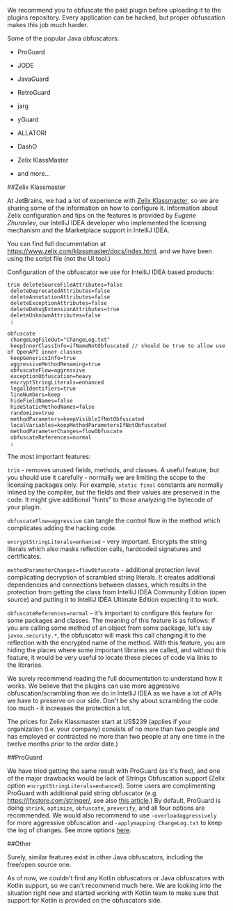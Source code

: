 [//]: # (title: 5. Obfuscate the plugin)

We recommend you to obfuscate the paid plugin before uploading it to the plugins repository. Every application can be hacked, but proper obfuscation makes this job much harder.

Some of the popular Java obfuscators:

* ProGuard

* JODE

* JavaGuard

* RetroGuard

* jarg

* yGuard

* ALLATORI

* DashO

* Zelix KlassMaster

* and more...

##Zelix Klassmaster

At JetBrains, we had a lot of experience with [Zelix Klassmaster](https://www.zelix.com/klassmaster/index.html), so we are sharing some of the information on how to configure it. Information about Zelix configuration and tips on the features is provided by *Eugene Zhuravlev*, our IntelliJ IDEA developer who implemented the licensing mechanism and the Marketplace support in IntelliJ IDEA.

You can find full documentation at https://www.zelix.com/klassmaster/docs/index.html, and we have been using the script file (not the UI tool.)

Configuration of the obfuscator we use for IntelliJ IDEA based products:

```
trim deleteSourceFileAttributes=false
 deleteDeprecatedAttributes=false
 deleteAnnotationAttributes=false
 deleteExceptionAttributes=false
 deleteDebugExtensionAttributes=true
 deleteUnknownAttributes=false
 ;

obfuscate
 changeLogFileOut="ChangeLog.txt"
 keepInnerClassInfo=ifNameNotObfuscated // should be true to allow use of OpenAPI inner classes
 keepGenericsInfo=true
 aggressiveMethodRenaming=true
 obfuscateFlow=aggressive
 exceptionObfuscation=heavy
 encryptStringLiterals=enhanced
 legalIdentifiers=true
 lineNumbers=keep
 hideFieldNames=false
 hideStaticMethodNames=false
 randomize=true
 methodParameters=keepVisibleIfNotObfuscated
 localVariables=keepMethodParametersIfNotObfuscated
 methodParameterChanges=flowObfuscate
 obfuscateReferences=normal
 ;
```

The most important features:

`trim` - removes unused fields, methods, and classes. A useful feature, but you should use it carefully - normally we are limiting the scope to the licensing packages only. For example, `static final` constants are normally inlined by the compiler, but the fields and their values are preserved in the code. It might give additional "hints" to those analyzing the bytecode of your plugin.

`obfuscateFlow=aggressive` can tangle the control flow in the method which complicates adding the hacking code.

`encryptStringLiterals=enhanced` - very important. Encrypts the string literals which also masks reflection calls, hardcoded signatures and certificates.

`methodParameterChanges=flowObfuscate` - additional protection level complicating decryption of scrambled string literals. It creates additional dependencies and connections between classes, which results in the protection from getting the class from IntelliJ IDEA Community Edition (open source) and putting it to IntelliJ IDEA Ultimate Edition expecting it to work.

`obfuscateReferences=normal` - it's important to configure this feature for some packages and classes. The meaning of this feature is as follows: if you are calling some method of an object from some package, let's say `javax.security.*`, the obfuscator will mask this call changing it to the reflection with the encrypted name of the method. With this feature, you are hiding the places where some important libraries are called, and without this feature, it would be very useful to locate these pieces of code via links to the libraries.

We surely recommend reading the full documentation to understand how it works. We believe that the plugins can use more aggressive obfuscation/scrambling than we do in IntelliJ IDEA as we have a lot of APIs we have to preserve on our side. Don't be shy about scrambling the code too much - it increases the protection a lot.

The prices for Zelix Klassmaster start at US$239 (applies if your organization (i.e. your company) consists of no more than two people and has employed or contracted no more than two people at any one time in the twelve months prior to the order date.)

##ProGuard

We have tried getting the same result with ProGuard (as it's free), and one of the major drawbacks would be lack of Strings Obfuscation support (Zelix option `encryptStringLiterals=enhanced`). Some users are complimenting ProGuard with additional paid string obfuscator (e.g. https://jfxstore.com/stringer/, see also [this article](https://medium.com/@anujjindal7/android-string-literals-obfuscation-in-code-6700a85d5cd1).) By default, ProGuard is doing `shrink`, `optimize`, `obfuscate`, `preverify`, and all four options are recommended. We would also recommend to use `-overloadaggressively` for more aggressive obfuscation and `-applymapping ChangeLog.txt` to keep the log of changes. See more options [here](https://www.guardsquare.com/en/products/proguard/manual/usage#obfuscationoptions).

##Other

Surely, similar features exist in other Java obfuscators, including the free/open source one.

As of now, we couldn't find any Kotlin obfuscators or Java obfuscators with Kotlin support, so we can't recommend much here. We are looking into the situation right now and started working with Kotlin team to make sure that support for Kotlin is provided on the obfuscators side.
 